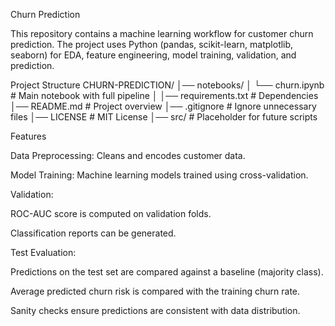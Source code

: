 Churn Prediction

This repository contains a machine learning workflow for customer churn prediction.
The project uses Python (pandas, scikit-learn, matplotlib, seaborn) for EDA, feature engineering, model training, validation, and prediction.

Project Structure
CHURN-PREDICTION/
│── notebooks/
│    └── churn.ipynb        # Main notebook with full pipeline
│
│── requirements.txt        # Dependencies
│── README.md               # Project overview
│── .gitignore              # Ignore unnecessary files
│── LICENSE                 # MIT License
│── src/                    # Placeholder for future scripts

Features

Data Preprocessing: Cleans and encodes customer data.

Model Training: Machine learning models trained using cross-validation.

Validation:

ROC-AUC score is computed on validation folds.

Classification reports can be generated.

Test Evaluation:

Predictions on the test set are compared against a baseline (majority class).

Average predicted churn risk is compared with the training churn rate.

Sanity checks ensure predictions are consistent with data distribution.
